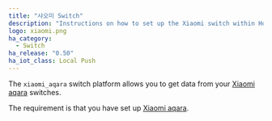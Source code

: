 ```yaml
---
title: "샤오미 Switch"
description: "Instructions on how to set up the Xiaomi switch within Home Assistant."
logo: xiaomi.png
ha_category:
  - Switch
ha_release: "0.50"
ha_iot_class: Local Push
---
```


The `xiaomi_aqara` switch platform allows you to get data from your [Xiaomi aqara](https://www.mi.com/en/) switches.

The requirement is that you have set up [Xiaomi aqara](/integrations/xiaomi_aqara/).
